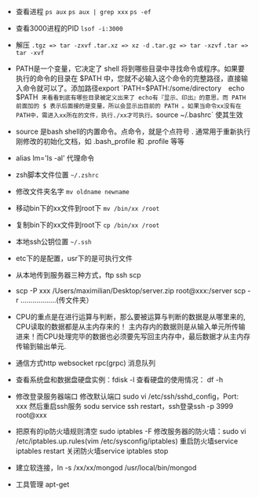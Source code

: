 - 查看进程 `ps aux` `ps aux | grep xxx` `ps -ef`

- 查看3000进程的PID `lsof -i:3000`

- 解压 `.tgz => tar -zxvf`  `.tar.xz => xz -d`  `.tar.gz => tar -xzvf`  `.tar => tar -xvf`

- PATH是一个变量，它决定了 shell 将到哪些目录中寻找命令或程序。如果要执行的命令的目录在 $PATH 中，您就不必输入这个命令的完整路径，直接输入命令就可以了。添加路径export `PATH=$PATH:/some/directory`  `echo $PATH` 来看看到底有哪些目录被定义出来了 echo有『显示、印出』的意思，而 PATH 前面加的 $ 表示后面接的是变量，所以会显示出目前的 PATH 。如果当命令xx没有在PATH中，需进入xx所在的文件，执行./xx才可执行。`source  ~/.bashrc` 使其生效

- source 是bash shell的内置命令。点命令，就是个点符号 . 通常用于重新执行刚修改的初始化文档，如 .bash_profile 和 .profile 等等

- alias lm='ls -al' 代理命令

- zsh脚本文件位置  `~/.zshrc`

- 修改文件夹名字 `mv oldname newname`

- 移动bin下的xx文件到root下 `mv /bin/xx /root`

- 复制bin下的xx文件到root下 `cp /bin/xx /root`

- 本地ssh公钥位置 `~/.ssh`

- etc下的是配置，usr下的是可执行文件

- 从本地传到服务器三种方式，ftp ssh scp   

- scp -P xxx /Users/maximilian/Desktop/server.zip root@xxx:/server   scp -r ………………(传文件夹）

- CPU的重点是在进行运算与判断，那么要被运算与判断的数据是从哪里来的, CPU读取的数据都是从主内存来的！ 主内存内的数据则是从输入单元所传输进来！而CPU处理完毕的数据也必须要先写回主内存中，最后数据才从主内存传输到输出单元.

- 通信方式http websocket rpc(grpc) 消息队列

- 查看系统盘和数据盘硬盘实例：fdisk -l  查看硬盘的使用情况： df -h

- 修改登录服务器端口 修改默认端口 sudo vi /etc/ssh/sshd_config，Port: xxx  然后重启ssh服务 sodu service ssh restart，ssh登录ssh -p 3999 root@xxx

- 把原有的ip防火墙规则清空 sudo iptables -F  修改服务器的防火墙：sudo vi /etc/iptables.up.rules(vim /etc/sysconfig/iptables)  重启防火墙service iptables restart  关闭防火墙service iptables stop

- 建立软连接，ln -s /xx/xx/mongod /usr/local/bin/mongod

- 工具管理 apt-get
